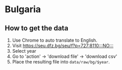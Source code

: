 # Bulgaria

## How to get the data

1. Use Chrome to auto translate to English.
2. Visit <https://seu.dfz.bg/seu/f?p=727:8110:::NO:::>
3. Select year
4. Go to 'action' -> 'download file' -> 'download csv'
5. Place the resulting file into `data/raw/bg/$year`.
